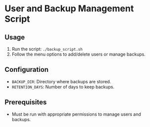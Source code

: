 # User and Backup Management Script

## Usage
1. Run the script: `./backup_script.sh`
2. Follow the menu options to add/delete users or manage backups.

## Configuration
- `BACKUP_DIR`: Directory where backups are stored.
- `RETENTION_DAYS`: Number of days to keep backups.

## Prerequisites
- Must be run with appropriate permissions to manage users and backups.
